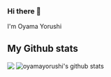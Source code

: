 ### Hi there 👋

I'm Oyama Yorushi

## My Github stats
<img align="center" src="https://github-readme-stats.vercel.app/api/top-langs/?username=oyamayorushi&hide=python,tcl&title_color=FFFFFF&text_color=FFFFFF&bg_color=071A2C&theme=tokyonight&line_height=27&icon_color=4194FD&langs_count=3" />

<img align="center" src="https://github-readme-stats.vercel.app/api?username=oyamayorushi&bg_color=071A2C&icon_color=4194FD&show_icons=true&count_private=true&theme=tokyonight&line_height=27&text_color=FFFFFF" alt="oyamayorushi's github stats"/>

